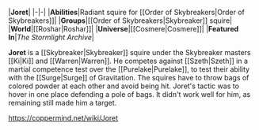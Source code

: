 |**Joret**|
|-|-|
|**Abilities**|Radiant squire for [[Order of Skybreakers\|Order of Skybreakers]]|
|**Groups**|[[Order of Skybreakers\|Skybreaker]] squire|
|**World**|[[Roshar\|Roshar]]|
|**Universe**|[[Cosmere\|Cosmere]]|
|**Featured In**|*The Stormlight Archive*|

**Joret** is a [[Skybreaker\|Skybreaker]] squire under the Skybreaker masters [[Ki\|Ki]] and [[Warren\|Warren]].
He competes against [[Szeth\|Szeth]] in a martial competence test over the [[Purelake\|Purelake]], to test their ability with the [[Surge\|Surge]] of Gravitation. The squires have to throw bags of colored powder at each other and avoid being hit. Joret's tactic was to hover in one place defending a pole of bags. It didn't work well for him, as remaining still made him a target.



https://coppermind.net/wiki/Joret